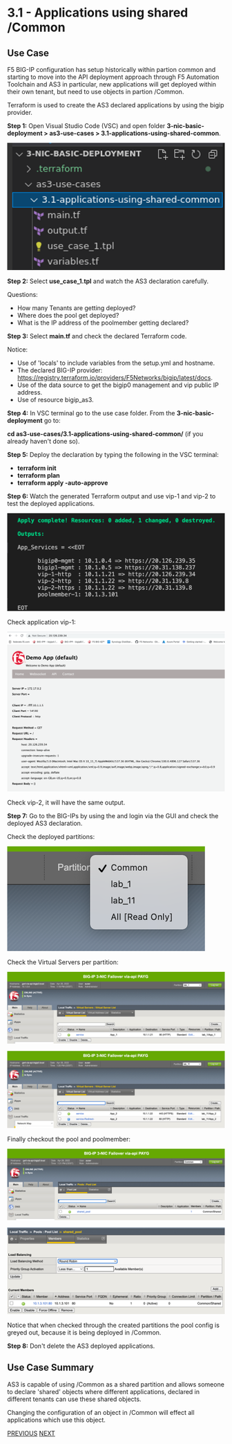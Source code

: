 # 3.1 - Applications using shared /Common

## Use Case
F5 BIG-IP configuration has setup historically within partion common and starting to move into the API deployment approach through F5 Automation Toolchain and AS3 in particular, new applications will get deployed within their own tenant, but need to use objects in partion /Common.

Terraform is used to create the AS3 declared applications by using the bigip provider.

**Step 1:** Open Visual Studio Code (VSC) and open folder **3-nic-basic-deployment > as3-use-cases > 3.1-applications-using-shared-common**.

![](../png/module3/task3_1_p1.png)

**Step 2:** Select **use_case_1.tpl** and watch the AS3 declaration carefully.

Questions:
* How many Tenants are getting deployed?
* Where does the pool get deployed?
* What is the IP address of the poolmember getting declared?

**Step 3:** Select **main.tf** and check the declared Terraform code.

Notice:
* Use of 'locals' to include variables from the setup.yml and hostname.
* The declared BIG-IP provider: https://registry.terraform.io/providers/F5Networks/bigip/latest/docs.
* Use of the data source to get the bigip0 management and vip public IP address.
* Use of resource bigip_as3.

**Step 4:** In VSC terminal go to the use case folder. From the **3-nic-basic-deployment** go to:

**cd as3-use-cases/3.1-applications-using-shared-common/** (if you already haven't done so).

**Step 5:** Deploy the declaration by typing the following in the VSC terminal:

* **terraform init**
* **terraform plan**
* **terraform apply -auto-approve**

**Step 6:** Watch the generated Terraform output and use vip-1 and vip-2 to test the deployed applications.

![](../png/module3/task3_1_p2.png)

Check application vip-1:

![](../png/module3/task3_1_p3.png)

Check vip-2, it will have the same output.


**Step 7:** Go to the BIG-IPs by using the and login via the GUI and check the deployed AS3 declaration.

Check the deployed partitions:

![](../png/module3/task3_1_p4.png)

Check the Virtual Servers per partition:

![](../png/module3/task3_1_p5.png)

![](../png/module3/task3_1_p6.png)

Finally checkout the pool and poolmember:

![](../png/module3/task3_1_p7.png)

![](../png/module3/task3_1_p8.png)

Notice that when checked through the created partitions the pool config is greyed out, because it is being deployed in /Common.

**Step 8:** Don't delete the AS3 deployed applications.

## Use Case Summary
AS3 is capable of using /Common as a shared partition and allows someone to declare 'shared' objects where different applications, declared in different tenants can use these shared objects.

Changing the configuration of an object in /Common will effect all applications which use this object.

[PREVIOUS](../module_3/module_3.md)      [NEXT](../module_3/task3_2.md)